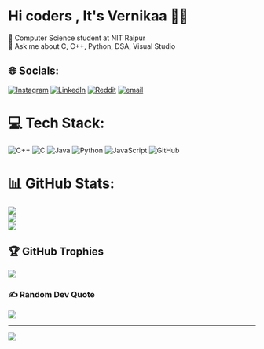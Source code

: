 # Hi coders ,  It's Vernikaa  👋🏻

  🧠 Computer Science student at NIT Raipur<br/>
  💬 Ask me about C, C++, Python, DSA, Visual Studio<br/>
  


  
## 🌐 Socials:
[![Instagram](https://img.shields.io/badge/Instagram-%23E4405F.svg?logo=Instagram&logoColor=white)](https://instagram.com/https://www.instagram.com/vernikachandel?igsh=MWhicHVzdmt1czdoZw%3D%3D&utm_source=qr) [![LinkedIn](https://img.shields.io/badge/LinkedIn-%230077B5.svg?logo=linkedin&logoColor=white)](https://linkedin.com/in/http://linkedin.com/in/vernika-chandel-1a5596278) [![Reddit](https://img.shields.io/badge/Reddit-%23FF4500.svg?logo=Reddit&logoColor=white)](https://reddit.com/user/https://www.reddit.com/u/Loose_Degree4732/s/YcGV32irBG) [![email](https://img.shields.io/badge/Email-D14836?logo=gmail&logoColor=white)](mailto:vernikachandel14@gmail.com) 

# 💻 Tech Stack:
![C++](https://img.shields.io/badge/c++-%2300599C.svg?style=for-the-badge&logo=c%2B%2B&logoColor=white) ![C](https://img.shields.io/badge/c-%2300599C.svg?style=for-the-badge&logo=c&logoColor=white) ![Java](https://img.shields.io/badge/java-%23ED8B00.svg?style=for-the-badge&logo=openjdk&logoColor=white) ![Python](https://img.shields.io/badge/python-3670A0?style=for-the-badge&logo=python&logoColor=ffdd54) ![JavaScript](https://img.shields.io/badge/javascript-%23323330.svg?style=for-the-badge&logo=javascript&logoColor=%23F7DF1E) ![GitHub](https://img.shields.io/badge/github-%23121011.svg?style=for-the-badge&logo=github&logoColor=white)
# 📊 GitHub Stats:
![](https://github-readme-stats.vercel.app/api?username=VernikaChandel&theme=merko&hide_border=true&include_all_commits=true&count_private=false)<br/>
![](https://nirzak-streak-stats.vercel.app/?user=VernikaChandel&theme=merko&hide_border=true)<br/>
![](https://github-readme-stats.vercel.app/api/top-langs/?username=VernikaChandel&theme=merko&hide_border=true&include_all_commits=true&count_private=false&layout=compact)

## 🏆 GitHub Trophies
![](https://github-profile-trophy.vercel.app/?username=VernikaChandel&theme=radical&no-frame=true&no-bg=true&margin-w=4)

### ✍️ Random Dev Quote
![](https://quotes-github-readme.vercel.app/api?type=vetical&theme=radical)

---
[![](https://visitcount.itsvg.in/api?id=VernikaChandel&icon=0&color=0)](https://visitcount.itsvg.in)

<!-- Proudly created with GPRM ( https://gprm.itsvg.in ) -->
  
